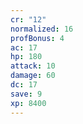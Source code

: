 ```yaml
---
cr: "12"
normalized: 16
profBonus: 4
ac: 17
hp: 180
attack: 10
damage: 60
dc: 17
save: 9
xp: 8400
---
```


